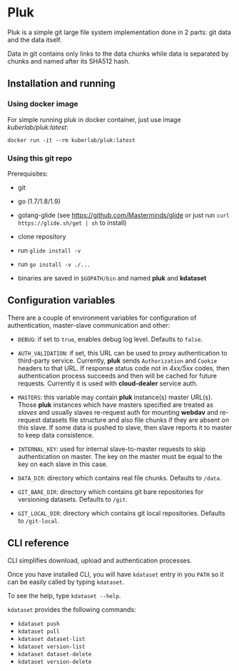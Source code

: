 # Pluk
Pluk is a simple git large file system implementation done in 2 parts: git data and the data itself.

Data in git contains only links to the data chunks while data is separated by chunks and named after its SHA512 hash.

## Installation and running

### Using docker image

For simple running pluk in docker container, just use image *kuberlab/pluk:latest*:

```
docker run -it --rm kuberlab/pluk:latest
```

### Using this git repo

Prerequisites:
 * git
 * go (1.7/1.8/1.9)
 * golang-glide (see https://github.com/Masterminds/glide or just run `curl https://glide.sh/get | sh` to install)

* clone repository
* run `glide install -v`
* run `go install -v ./...`
* binaries are saved in `$GOPATH/bin` and named **pluk** and **kdataset**

## Configuration variables

There are a couple of environment variables for configuration of authentication, master-slave communication and other:

* `DEBUG`: if set to `true`, enables debug log level. Defaults to `false`.
* `AUTH_VALIDATION`: if set, this URL can be used to proxy authentication to third-party service.
Currently, **pluk** sends `Authorization` and `Cookie` headers to that URL. If response status code not in *4xx/5xx* codes,
then authentication process succeeds and then will be cached for future requests. Currently it is used with **cloud-dealer** service auth.
* `MASTERS`: this variable may contain **pluk** instance(s) master URL(s). Those **pluk** instances which have masters specified are
treated as *slaves* and usually slaves re-request auth for mounting **webdav** and re-request datasets file structure and also
 file chunks if they are absent on this slave. If some data is pushed to slave, then slave reports it to master to keep data consistence.
* `INTERNAL_KEY`: used for internal slave-to-master requests to skip authentication on master. The key on the master must be equal to the key on each slave in this case.

* `DATA_DIR`: directory which contains real file chunks. Defaults to `/data`.
* `GIT_BARE_DIR`: directory which contains git bare repositories for versioning datasets. Defaults to `/git`.
* `GIT_LOCAL_DIR`: directory which contains git local repositories. Defaults to `/git-local`.

## CLI reference

CLI simplifies download, upload and authentication processes.

Once you have installed CLI, you will have `kdataset` entry in you `PATH` so it can be easily called by typing `kdataset`.

To see the help, type `kdataset --help`.

`kdataset` provides the following commands:
 * `kdataset push`
 * `kdataset pull`
 * `kdataset dataset-list`
 * `kdataset version-list`
 * `kdataset dataset-delete`
 * `kdataset version-delete`